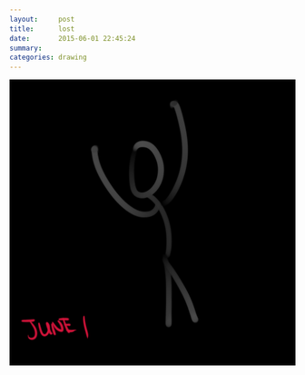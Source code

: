 ```yaml
---
layout:     post
title:      lost
date:       2015-06-01 22:45:24
summary:    
categories: drawing
---
```

![lost](/images/_diary/lost.png "WHAT AM I DOING?")
